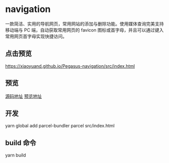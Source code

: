 # navigation 
一款简洁、实用的导航网页，常用网站的添加与删除功能。使用媒体查询完美支持移动端与 PC 端，自动获取常用网页的 favicon 图标或首字母，并且可以通过键入常用网页首字母实现快捷访问。 
## 点击预览
https://xiaoyuand.github.io/Pegasus-navigation/src/index.html
## 预览
[源码地址](https://github.com/xiaoyuAnd/Pegasus-navigation/) 
[预览地址](https://xiaoyuand.github.io/Pegasus-navigation/src/index.html)
## 开发
yarn global add parcel-bundler
parcel src/index.html

## build 命令
yarn build
